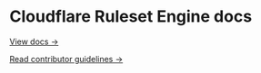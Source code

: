 # Cloudflare Ruleset Engine docs

[View docs →](https://developers.cloudflare.com/ruleset-engine)

[Read contributor guidelines →](https://developers.cloudflare.com/docs-engine/contributing/content-framework)
